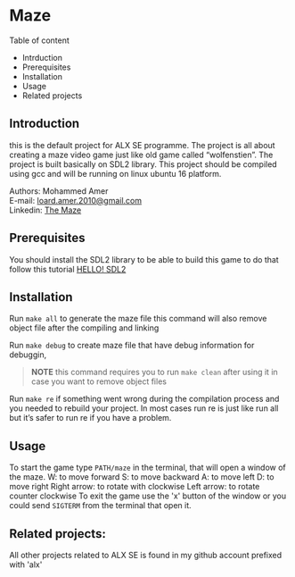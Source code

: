 # **Maze**

Table of content
- Intrduction
- Prerequisites
- Installation
- Usage
- Related projects

## Introduction
this is the default project for ALX SE programme. The project is all about creating a maze video game just like old game called “wolfenstien”. The project is built basically on SDL2 library. This project should be compiled using gcc and will be running on linux ubuntu 16 platform.


Authors: Mohammed Amer  
E-mail: loard.amer.2010@gmail.com  
Linkedin: [The Maze](https://www.linkedin.com/pulse/maze-mohammed-amer-zfpef/)

## Prerequisites

You should install the SDL2 library to be able to build this game to do that follow this tutorial [HELLO! SDL2](https://lazyfoo.net/tutorials/SDL/01_hello_SDL/index.php)

## Installation
Run `make all` to generate the maze file this command will also remove object file after the compiling and linking

Run `make debug` to create maze file that have debug information for debuggin, 
>**NOTE** this command requires you to run `make clean` after using it in case you want to remove object files

Run `make re` if something went wrong during the compilation process and you needed to rebuild your project. In most cases run re is just like run all but it’s safer to run re if you have a problem.


## Usage
To start the game type `PATH/maze` in the terminal, that will open a window of the maze. 
W: to move forward
S: to move backward
A:  to move left
D: to move right
Right arrow: to rotate with clockwise
Left arrow: to rotate counter clockwise
To exit the game use the 'x' button of the window or you could send `SIGTERM` from the terminal that open it.


## Related projects:
All other projects related to ALX SE is found in my github account prefixed with 'alx'
